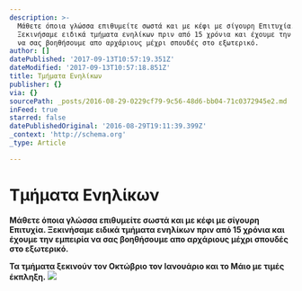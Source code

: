 ```yaml
---
description: >-
  Μάθετε όποια γλώσσα επιθυμείτε σωστά και με κέφι με σίγουρη Επιτυχία.
  Ξεκινήσαμε ειδικά τμήματα ενηλίκων πριν από 15 χρόνια και έχουμε την εμπειρία
  να σας βοηθήσουμε απο αρχάριους μέχρι σπουδές στο εξωτερικό.
author: []
datePublished: '2017-09-13T10:57:19.351Z'
dateModified: '2017-09-13T10:57:18.851Z'
title: Τμήματα Ενηλίκων
publisher: {}
via: {}
sourcePath: _posts/2016-08-29-0229cf79-9c56-48d6-bb04-71c0372945e2.md
inFeed: true
starred: false
datePublishedOriginal: '2016-08-29T19:11:39.399Z'
_context: 'http://schema.org'
_type: Article

---
```

# Τμήματα Ενηλίκων

**Μάθετε όποια γλώσσα επιθυμείτε σωστά και με κέφι με σίγουρη Επιτυχία. Ξεκινήσαμε ειδικά τμήματα ενηλίκων πριν από 15 χρόνια και έχουμε την εμπειρία να σας βοηθήσουμε απο αρχάριους μέχρι σπουδές στο εξωτερικό.**

**Τα τμήματα ξεκινούν τον Οκτώβριο τον Ιανουάριο και το Μάιο με τιμές έκπληξη.**
![](https://the-grid-user-content.s3-us-west-2.amazonaws.com/46c17464-5185-4210-835e-dbc7a2059114.jpg)